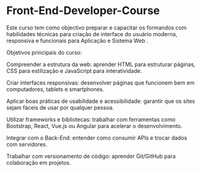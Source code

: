 # Front-End-Developer-Course
Este curso tem como objectivo preparar e capacitar os formandos com habilidades técnicas para criação de interface do usuário moderna, responsiva e funcionais para Aplicação e Sistema Web .

Objetivos principais do curso:

Compreender a estrutura da web: aprender HTML para estruturar páginas, CSS para estilização e JavaScript para interatividade.

Criar interfaces responsivas: desenvolver páginas que funcionem bem em computadores, tablets e smartphones.

Aplicar boas práticas de usabilidade e acessibilidade: garantir que os sites sejam fáceis de usar por qualquer pessoa.

Utilizar frameworks e bibliotecas: trabalhar com ferramentas como Bootstrap, React, Vue.js ou Angular para acelerar o desenvolvimento.

Integrar com o Back-End: entender como consumir APIs e trocar dados com servidores.

Trabalhar com versionamento de código: aprender Git/GitHub para colaboração em projetos.
